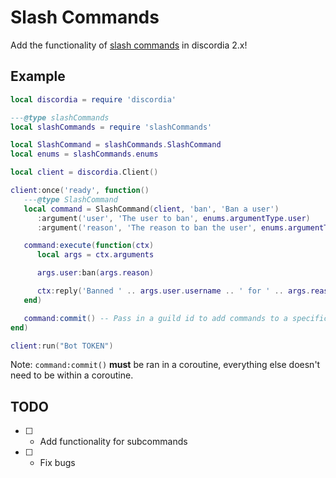 # Slash Commands

Add the functionality of [slash commands](https://github.com/discord/discord-api-docs/pull/2295) in discordia 2.x!

## Example

```lua
local discordia = require 'discordia'

---@type slashCommands
local slashCommands = require 'slashCommands'

local SlashCommand = slashCommands.SlashCommand
local enums = slashCommands.enums

local client = discordia.Client()

client:once('ready', function()
   ---@type SlashCommand
   local command = SlashCommand(client, 'ban', 'Ban a user')
      :argument('user', 'The user to ban', enums.argumentType.user)
      :argument('reason', 'The reason to ban the user', enums.argumentType.string)

   command:execute(function(ctx)
      local args = ctx.arguments

      args.user:ban(args.reason)

      ctx:reply('Banned ' .. args.user.username .. ' for ' .. args.reason)
   end)

   command:commit() -- Pass in a guild id to add commands to a specific guild
end)

client:run("Bot TOKEN")
```

Note: `command:commit()` **must** be ran in a coroutine, everything else doesn't need to be within a coroutine.

## TODO

* [ ] - Add functionality for subcommands
* [ ] - Fix bugs